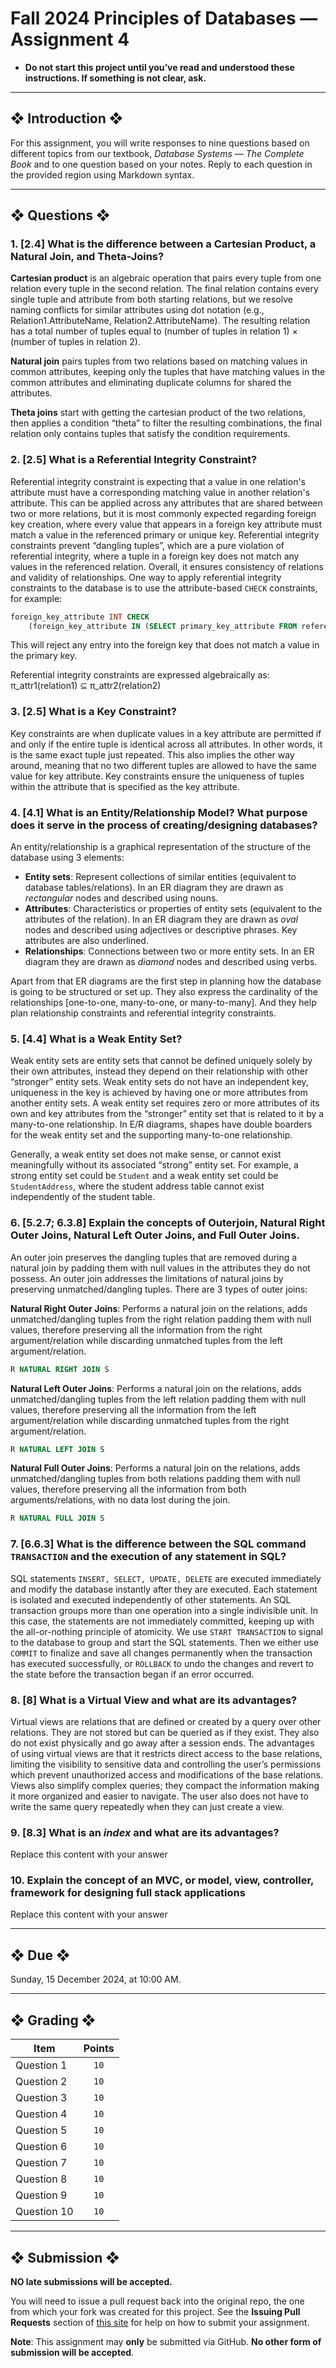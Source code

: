 # Fall 2024 Principles of Databases — Assignment 4

* **Do not start this project until you’ve read and understood these instructions. If something is not clear, ask.**

---

## ❖ Introduction ❖

For this assignment, you will write responses to nine questions based on different topics from our textbook, *Database Systems — The Complete Book* and to one question based on your notes. Reply to each question in the provided region using Markdown syntax.

---

## ❖ Questions ❖

### 1. [2.4] What is the difference between a Cartesian Product, a Natural Join, and Theta-Joins?

**Cartesian product** is an algebraic operation that pairs every tuple from one relation every tuple in the second relation. The final relation contains every single tuple and attribute from both starting relations, but we resolve naming conflicts for similar attributes using dot notation (e.g., Relation1.AttributeName, Relation2.AttributeName). The resulting relation has a total number of tuples equal to (number of tuples in relation 1) × (number of tuples in relation 2). 

**Natural join** pairs tuples from two relations based on matching values in common attributes, keeping only the tuples that have matching values in the common attributes and eliminating duplicate columns for shared the attributes. 

**Theta joins** start with getting the cartesian product of the two relations, then applies a condition “theta” to filter the resulting combinations, the final relation only contains tuples that satisfy the condition requirements.

### 2. [2.5] What is a Referential Integrity Constraint?

Referential integrity constraint is expecting that a value in one relation's attribute must have a corresponding matching value in another relation's attribute. This can be applied across any attributes that are shared between two or more relations, but it is most commonly expected regarding foreign key creation, where every value that appears in a foreign key attribute must match a value in the referenced primary or unique key. Referential integrity constraints prevent “dangling tuples”, which are a pure violation of referential integrity, where a tuple in a foreign key does not match any values in the referenced relation. Overall, it ensures consistency of relations and validity of relationships. One way to apply referential integrity constraints to the database is to use the attribute-based `CHECK` constraints, for example:

```sql
foreign_key_attribute INT CHECK
    (foreign_key_attribute IN (SELECT primary_key_attribute FROM referenced_table))
```
This will reject any entry into the foreign key that does not match a value in the primary key.

Referential integrity constraints are expressed algebraically as:
π_attr1(relation1) ⊆ π_attr2(relation2)

###  3. [2.5] What is a Key Constraint?

Key constraints are when duplicate values in a key attribute are permitted if and only if the entire tuple is identical across all attributes. In other words, it is the same exact tuple just repeated. This also implies the other way around, meaning that no two different tuples are allowed to have the same value for key attribute. Key constraints ensure the uniqueness of tuples within the attribute that is specified as the key attribute.

### 4. [4.1] What is an Entity/Relationship Model? What purpose does it serve in the process of creating/designing databases?

An entity/relationship is a graphical representation of the structure of the database using 3 elements:
* **Entity sets**: Represent collections of similar entities (equivalent to database tables/relations). In an ER diagram they are drawn as *rectangular* nodes and described using nouns.
* **Attributes**: Characteristics or properties of entity sets (equivalent to the attributes of the relation). In an ER diagram they are drawn as *oval* nodes and described using adjectives or descriptive phrases. Key attributes are also underlined.
* **Relationships**: Connections between two or more entity sets. In an ER diagram they are drawn as *diamond* nodes and described using verbs.

Apart from that ER diagrams are the first step in planning how the database is going to be structured or set up. They also express the cardinality of the relationships [one-to-one, many-to-one, or many-to-many]. And they help plan relationship constraints and referential integrity constraints.

### 5. [4.4] What is a Weak Entity Set?

Weak entity sets are entity sets that cannot be defined uniquely solely by their own attributes, instead they depend on their relationship with other “stronger” entity sets. Weak entity sets do not have an independent key, uniqueness in the key is achieved by having one or more attributes from another entity sets. A weak entity set requires zero or more attributes of its own and key attributes from the “stronger” entity set that is related to it by a many-to-one relationship. In E/R diagrams, shapes have double boarders for the weak entity set and the supporting many-to-one relationship.

Generally, a weak entity set does not make sense, or cannot exist meaningfully without its associated “strong” entity set. For example, a strong entity set could be `Student` and a weak entity set could be `StudentAddress`, where the student address table cannot exist independently of the student table.

### 6. [5.2.7; 6.3.8] Explain the concepts of Outerjoin, Natural Right Outer Joins, Natural Left Outer Joins, and Full Outer Joins.

An outer join preserves the dangling tuples that are removed during a natural join by padding them with null values in the attributes they do not possess. An outer join addresses the limitations of natural joins by preserving unmatched/dangling tuples. There are 3 types of outer joins:

**Natural Right Outer Joins**: Performs a natural join on the relations, adds unmatched/dangling tuples from the right relation padding them with null values, therefore preserving all the information from the right argument/relation while discarding unmatched tuples from the left argument/relation.
```sql 
R NATURAL RIGHT JOIN S
```
**Natural Left Outer Joins**: Performs a natural join on the relations, adds unmatched/dangling tuples from the left relation padding them with null values, therefore preserving all the information from the left argument/relation while discarding unmatched tuples from the right argument/relation.
```sql 
R NATURAL LEFT JOIN S
```
**Natural Full Outer Joins**: Performs a natural join on the relations, adds unmatched/dangling tuples from both relations padding them with null values, therefore preserving all the information from both arguments/relations, with no data lost during the join. 
```sql 
R NATURAL FULL JOIN S
```

### 7. [6.6.3] What is the difference between the SQL command `TRANSACTION` and the execution of any statement in SQL?

SQL statements `INSERT, SELECT, UPDATE, DELETE` are executed immediately and modify the database instantly after they are executed. Each statement is isolated and executed independently of other statements. An SQL transaction groups more than one operation into a single indivisible unit. In this case, the statements are not immediately committed, keeping up with the all-or-nothing principle of atomicity. We use `START TRANSACTION` to signal to the database to group and start the SQL statements. Then we either use `COMMIT` to finalize and save all changes permanently when the transaction has executed successfully, or `ROLLBACK` to undo the changes and revert to the state before the transaction began if an error occurred. 

### 8. [8] What is a Virtual View and what are its advantages?

Virtual views are relations that are defined or created by a query over other relations. They are not stored but can be queried as if they exist. They also do not exist physically and go away after a session ends. The advantages of using virtual views are that it restricts direct access to the base relations, limiting the visibility to sensitive data and controlling the user’s permissions which prevent unauthorized access and modifications of the base relations. Views also simplify complex queries; they compact the information making it more organized and easier to navigate. The user also does not have to write the same query repeatedly when they can just create a view.

### 9. [8.3] What is an *index* and what are its advantages?

Replace this content with your answer

### 10. Explain the concept of an MVC, or model, view, controller, framework for designing full stack applications

Replace this content with your answer

---

## ❖ Due ❖

Sunday, 15 December 2024, at 10:00 AM.

---

## ❖ Grading ❖

| Item        | Points |
|-------------|:------:|
| Question 1  | `10`   |
| Question 2  | `10`   |
| Question 3  | `10`   |
| Question 4  | `10`   |
| Question 5  | `10`   |
| Question 6  | `10`   |
| Question 7  | `10`   |
| Question 8  | `10`   |
| Question 9  | `10`   |
| Question 10 | `10`   |

---

## ❖ Submission ❖

**NO late submissions will be accepted.**

You will need to issue a pull request back into the original repo, the one from which your fork was created for this project. See the **Issuing Pull Requests** section of [this site](http://code-warrior.github.io/tutorials/git/github/index.html) for help on how to submit your assignment.

**Note**: This assignment may **only** be submitted via GitHub. **No other form of submission will be accepted**.
